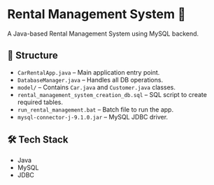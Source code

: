 # Rental Management System 🚗

A Java-based Rental Management System using MySQL backend.

## 📁 Structure

- `CarRentalApp.java` – Main application entry point.
- `DatabaseManager.java` – Handles all DB operations.
- `model/` – Contains `Car.java` and `Customer.java` classes.
- `rental_management_system_creation_db.sql` – SQL script to create required tables.
- `run_rental_management.bat` – Batch file to run the app.
- `mysql-connector-j-9.1.0.jar` – MySQL JDBC driver.

## 🛠️ Tech Stack

- Java
- MySQL
- JDBC
